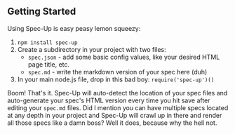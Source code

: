 ## Getting Started

Using Spec-Up is easy peasy lemon squeezy:

1. `npm install spec-up`
2. Create a subdirectory in your project with two files:
    - `spec.json` - add some basic config values, like your desired HTML page title, etc.
    - `spec.md` - write the markdown version of your spec here (duh)
3. In your main node.js file, drop in this bad boy: `require('spec-up')()`

Boom! That's it. Spec-Up will auto-detect the location of your spec files and auto-generate your spec's HTML version every time you hit save after editing your `spec.md` files. Did I mention you can have multiple specs located at any depth in your project and Spec-Up will crawl up in there and render all those specs like a damn boss? Well it does, because why the hell not.